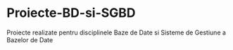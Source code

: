 # Proiecte-BD-si-SGBD
Proiecte realizate pentru disciplinele Baze de Date si Sisteme de Gestiune a Bazelor de Date

